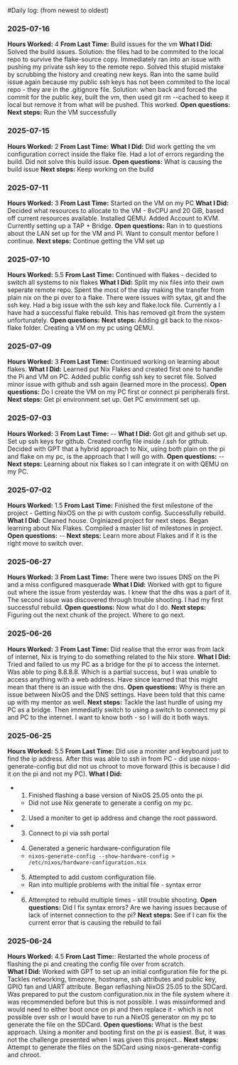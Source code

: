 #Daily log: (from newest to oldest)

### 2025-07-16
**Hours Worked:** 4
**From Last Time:** Build issues for the vm
**What I Did:** Solved the build issues. Solution: the files had to be commited to the local repo to survive the flake-source copy.  Immediately ran into an issue with pushing my private ssh key to the remote repo.  Solved this stupid mistake by scrubbing the history and creating new keys.  Ran into the same build issue again because my public ssh keys has not been commited to the local repo - they are in the .gitignore file.  Solution: when back and forced the commit for the public key, built the vm, then used git rm --cached to keep it local but remove it from what will be pushed.  This worked.
**Open questions:**
**Next steps:** Run the VM successfully

### 2025-07-15
**Hours Worked:** 2
**From Last Time:**
**What I Did:** Did work getting the vm configuration correct inside the flake file.  Had a lot of errors regarding the build.  Did not solve this build issue.
**Open questions:** What is causing the build issue
**Next steps:** Keep working on the build

### 2025-07-11
**Hours Worked:** 3
**From Last Time:** Started on the VM on my PC
**What I Did:** Decided what resources to allocate to the VM - 8vCPU and 20 GiB, based off current resources available.  Installed QEMU.  Added Account to KVM.  Currently setting up a TAP + Bridge.
**Open questions:** Ran in to questions about the LAN set up for the VM and Pi.  Want to consult mentor before I continue. 
**Next steps:** Continue getting the VM set up

### 2025-07-10
**Hours Worked:**  5.5
**From Last Time:** Continued with flakes - decided to switch all systems to nix flakes
**What I Did:** Split my nix files into their own seperate remote repo.  Spent the most of the day making the transfer from plain nix on the pi over to a flake.  There were issues with sytax, git and the ssh key.  Had a big issue with the ssh key and flake.lock file.  Currently a I have had a successful flake rebuild.  This has removed git from the system unfortunately.
**Open questions:**
**Next steps:** Adding git back to the nixos-flake folder.  Creating a VM on my pc using QEMU.

### 2025-07-09
**Hours Worked:**  3
**From Last Time:**  Continued working on learning about flakes.
**What I Did:** Learned put Nix Flakes and created first one to handle the Pi and VM on PC.  Added public config ssh key to secret file. Solved minor issue with github and ssh again (learned more in the process).
**Open questions:**  Do I create the VM on my PC first or connect pi peripherals first.
**Next steps:** Get pi environment set up.  Get PC envirnment set up.

### 2025-07-03
**Hours Worked:**  3
**From Last Time:** --
**What I Did:** Got git and github set up.  Set up ssh keys for github.  Created config file inside /.ssh for github. Decided with GPT that a hybrid approach to Nix, using both plain on the pi and flake on my pc, is the approach that I will go with.
**Open questions:** --
**Next steps:** Learning about nix flakes so I can integrate it on with QEMU on my PC.

### 2025-07-02
**Hours Worked:** 1.5 
**From Last Time:** Finished the first milestone of the project - Getting NixOS on the pi with custom config. Successfully rebuild.
**What I Did:** Cleaned house. Orginiazed project for next steps.  Began learning about Nix Flakes. Compiled a master list of milestones in project.
**Open questions:** --
**Next steps:** Learn more about Flakes and if it is the right move to switch over.

### 2025-06-27
**Hours Worked:** 3 
**From Last Time:** There were two issues DNS on the Pi and a miss configured masquerade
**What I Did:** Worked with gpt to figure out where the issue from yesterday was.  I knew that the dhs was a part of it.  The second issue was discovered through trouble shooting.  I had my first successful rebuild.
**Open questions:** Now what do I do.
**Next steps:** Figuring out the next chunk of the project.  Where to go next.

### 2025-06-26
**Hours Worked:** 3 
**From Last Time:** Did realise that the error was from lack of internet, Nix is trying to do something related to the Nix store.
**What I Did:** Tried and failed to us my PC as a bridge for the pi to access the internet.  Was able to ping 8.8.8.8. Which is a partial success, but I was unable to access anything with a web address.  Have since learned that this might mean that there is an issue with the dns.
**Open questions:** Why is there an issue between NixOS and the DNS settings.  Have been told that this came up with my mentor as well.
**Next steps:** Tackle the last hurdle of using my PC as a bridge.  Then immediatly switch to using a switch to connect my pi and PC to the internet.  I want to know both - so I will do it both ways.

### 2025-06-25 
**Hours Worked:** 5.5
**From Last Time:** Did use a moniter and keyboard just to find the ip address.  After this was able to ssh in from PC - did use nixos-generate-config but did not us chroot to move forward (this is because I did it on the pi and not my PC).
**What I Did:**  
- 1. Finished flashing a base version of NixOS 25.05 onto the pi.
  - Did not use Nix generate to generate a config on my pc.  
- 2. Used a moniter to get ip address and change the root password.
- 3. Connect to pi via ssh portal
- 4. Generated a generic hardware-configuration file
  - `nixos-generate-config --show-hardware-config > /etc/nixos/hardware-configuration.nix`
- 5. Attempted to add custom configuration file.
  - Ran into multiple problems with the initial file - syntax error
- 6. Attempted to rebuild multiple times - still trouble shooting.
**Open questions:**  Did I fix syntax errors?  Are we having issues because of lack of internet connection to the pi?
**Next steps:** See if I can fix the current error that is causing the rebuild to fail

### 2025-06-24
**Hours Worked:** 4.5
**From Last Time:**: Restarted the whole process of flashing the pi and creating the config file over from scratch.  
**What I Did:**  Worked with GPT to set up an initial configuration file for the pi. Tackles networking, timezone, hostname, ssh attributes and public key, GPIO fan and UART attribute.  Began reflashing NixOS 25.05 to the SDCard.  Was prepared to put the custom configuration.nix in the file system where it was recommended before but this is not possible.  I was missinformed and would need to either boot once on pi and then replace it - which is not possible over ssh or I would have to run a NixOS generator on my pc to generate the file on the SDCard.
**Open questions:**  What is the best approach.  Using a moniter and booting first on the pi is easiest. But, it was not the challenge presented when I was given this project...
**Next steps:** Attempt to generate the files on the SDCard using nixos-generate-config and chroot.

